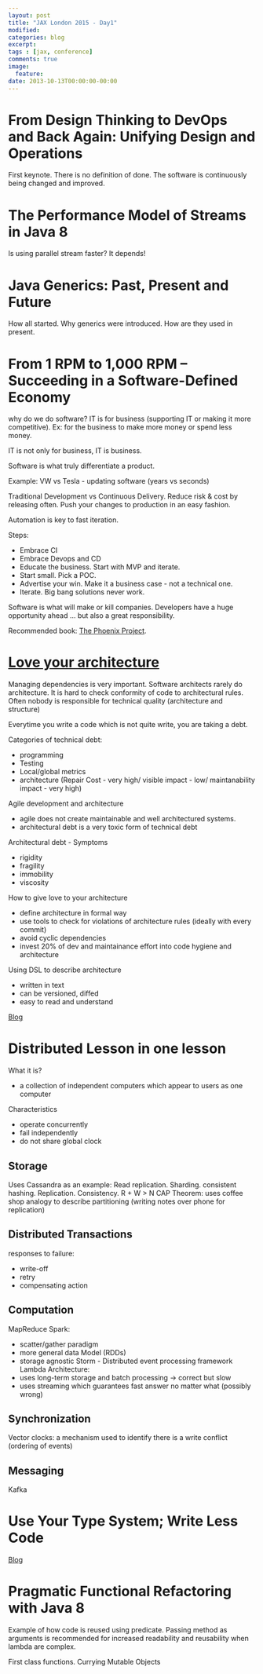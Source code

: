 ```yaml
---
layout: post
title: "JAX London 2015 - Day1"
modified:
categories: blog
excerpt:
tags : [jax, conference]
comments: true
image:
  feature:
date: 2013-10-13T00:00:00-00:00
---
```


# From Design Thinking to DevOps and Back Again: Unifying Design and Operations
First keynote.
There is no definition of done. The software is continuously being changed and improved.

# The Performance Model of Streams in Java 8
Is using parallel stream faster? It depends!

# Java Generics: Past, Present and Future
How all started. Why generics were introduced.
How are they used in present.



# From 1 RPM to 1,000 RPM – Succeeding in a Software-Defined Economy

why do we do software?
IT is for business (supporting IT or making it more competitive). Ex: for the business to make more money or spend less money.

IT is not only for business, IT is business.

Software is what truly differentiate a product.

Example: VW vs Tesla - updating software (years vs seconds)

Traditional Development vs Continuous Delivery.
Reduce risk & cost by releasing often. Push your changes to production in an easy fashion.

Automation is key to fast iteration.

Steps:
* Embrace CI
* Embrace Devops and CD
* Educate the business. Start with MVP and iterate.
* Start small. Pick a POC.
* Advertise your win. Make it a business case - not a technical one.
* Iterate. Big bang solutions never work.

Software is what will make or kill companies.
Developers have a huge opportunity ahead ... but also a great responsibility.

Recommended book:
[The Phoenix Project](http://www.amazon.co.uk/Phoenix-Project-DevOps-Helping-Business/dp/0988262509/ref=sr_1_1/280-8710239-5266607?ie=UTF8&qid=1444742624&sr=8-1&keywords=the+pheonix+project).

# [Love your architecture](http://blog.hello2morrow.com/2015/06/love-your-architecture/)
Managing dependencies is very important.
Software architects rarely do architecture.
It is hard to check conformity of code to architectural rules.
Often nobody is responsible for technical quality (architecture and structure)

Everytime you write a code which is not quite write, you are taking a debt.

Categories of technical debt:
* programming
* Testing
* Local/global metrics
* architecture (Repair Cost - very high/ visible impact - low/ maintanability impact - very high)

Agile development and architecture
* agile does not create maintainable and well architectured systems.
* architectural debt is a very toxic form of technical debt


Architectural debt - Symptoms
* rigidity
* fragility
* immobility
* viscosity

How to give love to your architecture
* define architecture in formal way
* use tools to check for violations of architecture rules (ideally with every commit)
* avoid cyclic dependencies
* invest 20% of dev and maintainance effort into code hygiene and architecture

Using DSL to describe architecture
- written in text
- can be versioned, diffed
- easy to read and understand

[Blog](blog.hello2morrow.com)



# Distributed Lesson in one lesson

What it is?
- a collection of independent computers which appear to users as one computer

Characteristics
- operate concurrently
- fail independently
- do not share global clock

## Storage
Uses Cassandra as an example:
Read replication.
Sharding.
consistent hashing.
Replication.
Consistency. R + W > N
CAP Theorem: uses coffee shop analogy to describe partitioning (writing notes over phone for replication)

## Distributed Transactions
responses to failure:
- write-off
- retry
- compensating action

## Computation
MapReduce
Spark:
  - scatter/gather paradigm
  - more general data Model (RDDs)
  - storage agnostic
Storm - Distributed event processing framework
Lambda Architecture:
  - uses long-term storage and batch processing -> correct but slow
  - uses streaming which guarantees fast answer no matter what (possibly wrong)

## Synchronization
Vector clocks: a mechanism used to identify there is a write conflict (ordering of events)

## Messaging
Kafka

# Use Your Type System; Write Less Code
[Blog](http://talks.samirtalwar.com/use-your-type-system.html)


# Pragmatic Functional Refactoring with Java 8
Example of how code is reused using predicate.
Passing method as arguments is recommended for increased readability and reusability when lambda are complex.

First class functions.
Currying
Mutable Objects
